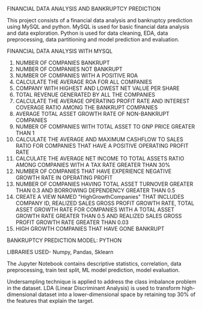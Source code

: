 FINANCIAL DATA ANALYSIS AND BANKRUPTCY PREDICTION

This project consists of a financial data analysis and bankruptcy prediction using MySQL and python. MySQL is used for basic financial data analysis and data exploration. Python is used for data cleaning, EDA, data preprocessing, data partitioning and model prediction and evaluation.

FINANCIAL DATA ANALYSIS WITH MYSQL

1.	NUMBER OF COMPANIES BANKRUPT
2.	NUMBER OF COMPANIES NOT BANKRUPT
3.	NUMBER OF COMPANIES WITH A POSITIVE ROA
4.	CALCULATE THE AVERAGE ROA FOR ALL COMPANIES
5.	COMPANY WITH HIGHEST AND LOWEST NET VALUE PER SHARE
6.	TOTAL REVENUE GENERATED BY ALL THE COMPANIES
7.	CALCULATE THE AVERAGE OPERATING PROFIT RATE AND INTEREST COVERAGE RATIO AMONG THE BANKRUPT COMPANIES
8.	AVERAGE TOTAL ASSET GROWTH RATE OF NON-BANKRUPT COMPANIES
9.	NUMBER OF COMPANIES WITH TOTAL ASSET TO GNP PRICE GREATER THAN 1
10.	CALCULATE THE AVERAGE AND MAXIMUM CASHFLOW TO SALES RATIO FOR COMPANIES THAT HAVE A POSITIVE OPERATING PROFIT RATE
11.	CALCULATE THE AVERAGE NET INCOME TO TOTAL ASSETS RATIO AMONG COMPANIES WITH A TAX RATE GREATER THAN 30%
12.	NUMBER OF COMPANIES THAT HAVE EXPERIENCE NEGATIVE GROWTH RATE IN OPERATING PROFIT
13.	NUMBER OF COMPANIES HAVING TOTAL ASSET TURNOVER GREATER THAN 0.3 AND BORROWING DEPENDENCY GREATER THAN 0.5
14.	CREATE A VIEW NAMED "HighGrowthCompanies" THAT INCLUDES COMPANY ID, REALIZED SALES GROSS PROFIT GROWTH RATE, TOTAL ASSET GROWTH RATE FOR COMPANIES WITH A TOTAL ASSET GROWTH RATE GREATER THAN 0.5 AND REALIZED SALES GROSS PROFIT GROWTH RATE GREATER THAN 0.03
15.	HIGH GROWTH COMPANIES THAT HAVE GONE BANKRUPT

BANKRUPTCY PREDICTION MODEL: PYTHON

LIBRARIES USED- Numpy, Pandas, Sklearn

The Jupyter Notebook contains descriptive statistics, correlation, data preprocessing, train test split, ML model prediction, model evaluation.

Undersampling technique is applied to address the class imbalance problem in the dataset. LDA (Linear Discriminant Analysis) is used to transform high-dimensional dataset into a lower-dimensional space by retaining top 30% of the features that explain the target. 
